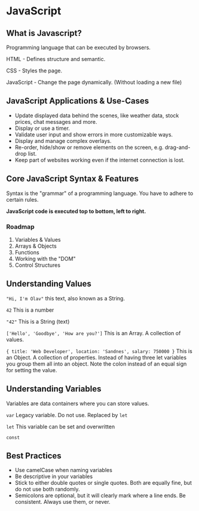 # JavaScript

## What is Javascript?

Programming language that can be executed by browsers.

HTML - Defines structure and semantic.

CSS - Styles the page.

JavaScript - Change the page dynamically. (Without loading a new file)

## JavaScript Applications & Use-Cases

- Update displayed data behind the scenes, like weather data, stock prices, chat messages and more.
- Display or use a timer.
- Validate user input and show errors in more customizable ways.
- Display and manage complex overlays.
- Re-order, hide/show or remove elements on the screen, e.g. drag-and-drop list.
- Keep part of websites working even if the internet connection is lost.

## Core JavaScript Syntax & Features

Syntax is the "grammar" of a programming language. You have to adhere to certain rules.

**JavaScript code is executed top to bottom, left to right.**

### Roadmap

1. Variables & Values
2. Arrays & Objects
3. Functions
4. Working with the "DOM"
5. Control Structures

## Understanding Values

`"Hi, I'm Olav"` this text, also known as a String.

`42` This is a number

`"42"` This is a String (text)

`['Hello', 'Goodbye', 'How are you?']` This is an Array. A collection of values.

`{ title: 'Web Developer', location: 'Sandnes', salary: 750000 }` This is an Object. A collection of properties. Instead of having three let variables you group them all into an object. Note the colon instead of an equal sign for setting the value.

## Understanding Variables

Variables are data containers where you can store values.

`var` Legacy variable. Do not use. Replaced by `let`

`let` This variable can be set and overwritten

`const`

## Best Practices

- Use camelCase when naming variables
- Be descriptive in your variables
- Stick to either double quotes or single quotes. Both are equally fine, but do not use both randomly.
- Semicolons are optional, but it will clearly mark where a line ends. Be consistent. Always use them, or never.
